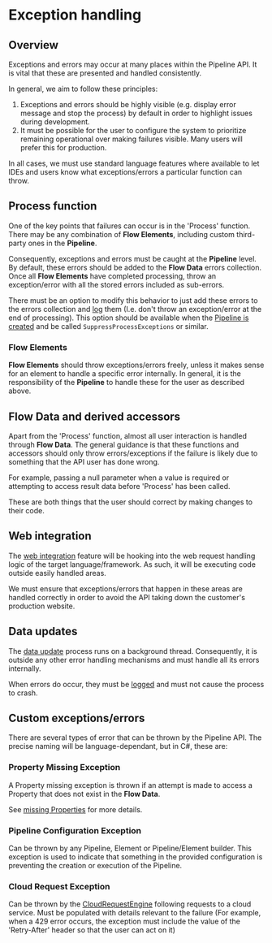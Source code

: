 # Exception handling

## Overview

Exceptions and errors may occur at many places within the Pipeline
API. It is vital that these are presented and handled consistently.

In general, we aim to follow these principles:

1. Exceptions and errors should be highly visible (e.g. display error message
   and stop the process) by default in order to highlight issues during
   development.
2. It must be possible for the user to configure the system to prioritize
   remaining operational over making failures visible. Many users will
   prefer this for production.

In all cases, we must use standard language features where available to
let IDEs and users know what exceptions/errors a particular function can
throw.

## Process function

One of the key points that failures can occur is in the 'Process' function.
There may be any combination of **Flow Elements**, including custom
third-party ones in the **Pipeline**.

Consequently, exceptions and errors must be caught at the **Pipeline**
level.
By default, these errors should be added to the **Flow Data** errors
collection. Once all **Flow Elements** have completed processing, throw an
exception/error with all the stored errors included as sub-errors.

There must be an option to modify this behavior to just add these errors
to the errors collection and [log](logging.md) them (I.e. don't throw an
exception/error at the end of processing). This option should be available
when the [Pipeline is created](../conceptual-overview.md#pipeline-builder)
and be called `SuppressProcessExceptions` or similar.

### Flow Elements

**Flow Elements** should throw exceptions/errors freely, unless it makes
sense for an element to handle a specific error internally.
In general, it is the responsibility of the **Pipeline** to handle these for
the user as described above.

## Flow Data and derived accessors

Apart from the 'Process' function, almost all user interaction is handled
through **Flow Data**.
The general guidance is that these functions and accessors should only
throw errors/exceptions if the failure is likely due to something that
the API user has done wrong.

For example, passing a null parameter when a value is required or
attempting to access result data before 'Process' has been called.

These are both things that the user should correct by making changes to
their code.

## Web integration

The [web integration](web-integration.md) feature will be hooking into
the web request handling logic of the target language/framework. As such,
it will be executing code outside easily handled areas.

We must ensure that exceptions/errors that happen in these areas are
handled correctly in order to avoid the API taking down the customer's
production website.

## Data updates

The [data update](data-updates.md) process runs on a background thread.
Consequently, it is outside any other error handling mechanisms and
must handle all its errors internally.

When errors do occur, they must be [logged](logging.md) and must not
cause the process to crash.

## Custom exceptions/errors

There are several types of error that can be thrown by the Pipeline API.
The precise naming will be language-dependant, but in C#, these are:

### Property Missing Exception

A Property missing exception is thrown if an attempt is made to access a
Property that does not exist in the **Flow Data**.

See [missing Properties](properties.md#missing-properties) for more details.

### Pipeline Configuration Exception

Can be thrown by any Pipeline, Element or Pipeline/Element builder. This
exception is used to indicate that something in the provided configuration is
preventing the creation or execution of the Pipeline.

### Cloud Request Exception

Can be thrown by the [CloudRequestEngine](../pipeline-elements/cloud-request-engine.md)
following requests to a cloud service. Must be populated with details
relevant to the failure (For example, when a 429 error occurs, the
exception must include the value of the 'Retry-After' header so that
the user can act on it)
